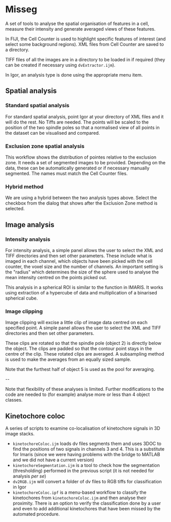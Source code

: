 # Misseg

A set of tools to analyse the spatial organisation of features in a cell, measure their intensity and generate averaged views of these features.

In FIJI, the Cell Counter is used to highlight specific features of interest (and select some background regions). XML files from Cell Counter are saved to a directory.

TIFF files of all the images are in a directory to be loaded in if required (they can be created if necessary using `dvExtractor.ijm`).

In Igor, an analysis type is done using the appropriate menu item.

## Spatial analysis

### Standard spatial analysis

For standard spatial analysis, point Igor at your directory of XML files and it will do the rest. No Tiffs are needed. The points will be scaled to the position of the two spindle poles so that a normalised view of all points in the dataset can be visualised and compared.

### Exclusion zone spatial analysis

This workflow shows the distribution of pointes relative to the exclusion zone. It needs a set of segmented images to be provided. Depending on the data, these can be automatically generated or if necessary manually segmented. The names must match the Cell Counter files.

### Hybrid method

We are using a hybrid between the two analysis types above. Select the checkbox from the dialog that shows after the Exclusion Zone method is selected.

## Image analysis

### Intensity analysis

For intensity analysis, a simple panel allows the user to select the XML and TIFF directories and then set other parameters. These include what is imaged in each channel, which objects have been picked with the cell counter, the voxel size and the number of channels. An important setting is the "radius" which determines the size of the sphere used to analyse the mean intensity centred on the points picked out.

This analysis in a spherical ROI is similar to the function in IMARIS. It works using extraction of a hypercube of data and multiplication of a binarised spherical cube.

### Image clipping

Image clipping will excise a little clip of image data centred on each specified point. A simple panel allows the user to select the XML and TIFF directories and then set other parameters.

These clips are rotated so that the spindle pole (object 2) is directly below the object. The clips are padded so that the contour point stays in the centre of the clip. These rotated clips are averaged. A subsampling method is used to make the averages from an equally sized sample.

Note that the furthest half of object 5 is used as the pool for averaging.

--

Note that flexibility of these analyses is limited. Further modifications to the code are needed to (for example) analyse more or less than 4 object classes.

## Kinetochore coloc

A series of scripts to examine co-localisation of kinetochore signals in 3D image stacks.

- `kinetochoreColoc.ijm` loads dv files segments them and uses 3DOC to find the positions of two signals in channels 3 and 4. This is a substitute for Imaris (since we were having problems with the bridge to MATLAB and we did not have a current version)
- `kinetochoreSegmentation.ijm` is a tool to check how the segmentation (thresholding) performed in the previous script (it is not needed for analysis _per se_)
- `dv2RGB.ijm` will convert a folder of dv files to RGB tiffs for classification in Igor
- `kinetochoreColoc.ipf` is a menu-based workflow to classify the kinetochores from `kinetochoreColoc.ijm` and then analyse their proximity. There is an option to verify the classification done by a user and even to add additional kinetochores that have been missed by the automated procedure.
